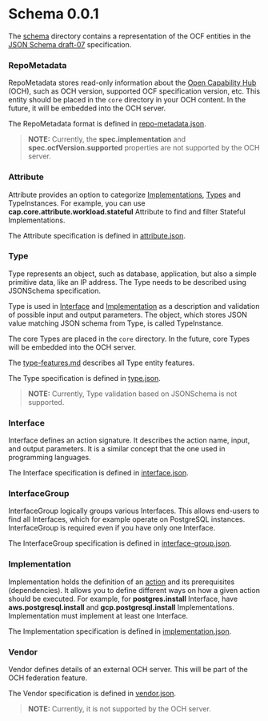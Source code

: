 # Schema 0.0.1

The [schema](./schema) directory contains a representation of the OCF entities in the [JSON Schema draft-07](https://json-schema.org/draft-07/json-schema-release-notes.html) specification.

### RepoMetadata

RepoMetadata stores read-only information about the [Open Capability Hub](../../docs/e2e-architecture.md#och) (OCH), such as OCH version, supported OCF specification version, etc. This entity should be placed in the `core` directory in your OCH content. In the future, it will be embedded into the OCH server.

The RepoMetadata format is defined in [repo-metadata.json](./schema/repo-metadata.json).

> **NOTE:** Currently, the **spec.implementation** and **spec.ocfVersion.supported** properties are not supported by the OCH server.

### Attribute

Attribute provides an option to categorize [Implementations](#implementation), [Types](#type) and TypeInstances. For example, you can use **cap.core.attribute.workload.stateful** Attribute to find and filter Stateful Implementations.

The Attribute specification is defined in [attribute.json](./schema/attribute.json).

### Type

Type represents an object, such as database, application, but also a simple primitive data, like an IP address. The Type needs to be described using JSONSchema specification.

Type is used in [Interface](#interface) and [Implementation](#implementation) as a description and validation of possible input and output parameters. The object, which stores JSON value matching JSON schema from Type, is called TypeInstance.

The core Types are placed in the `core` directory. In the future, core Types will be embedded into the OCH server.

The [type-features.md](../../docs/type-features.md) describes all Type entity features.

The Type specification is defined in [type.json](./schema/type.json).

> **NOTE:** Currently, Type validation based on JSONSchema is not supported.

### Interface

Interface defines an action signature. It describes the action name, input, and output parameters. It is a similar concept that the one used in programming languages.

The Interface specification is defined in [interface.json](./schema/interface.json).

### InterfaceGroup

InterfaceGroup logically groups various Interfaces. This allows end-users to find all Interfaces, which for example operate on PostgreSQL instances. InterfaceGroup is required even if you have only one Interface.

The InterfaceGroup specification is defined in [interface-group.json](./schema/interface-group.json).

### Implementation

Implementation holds the definition of an [action](../../docs/terminology.md#action) and its prerequisites (dependencies). It allows you to define different ways on how a given action should be executed. For example, for **postgres.install** Interface, have **aws.postgresql.install** and **gcp.postgresql.install** Implementations. Implementation must implement at least one Interface.

The Implementation specification is defined in [implementation.json](./schema/implementation.json).

### Vendor

Vendor defines details of an external OCH server. This will be part of the OCH federation feature.

The Vendor specification is defined in [vendor.json](./schema/vendor.json).

> **NOTE:** Currently, it is not supported by the OCH server.
